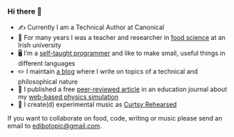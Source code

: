 ### Hi there 👋

- ✍️ Currently I am a Technical Author at Canonical
- 🧪 For many years I was a teacher and researcher in [food science](https://scholar.google.com/citations?user=aw1EnaIAAAAJ&hl=en) at an Irish
university
- 🖥️ I’m a [self-taught programmer](https://github.com/edibotopic?tab=repositories) and like to make small, useful things in different languages
- ✏️  I maintain [a blog](https://edibotopic.com) where I write on topics of a technical and philosophical nature
- 📜 I published a free [peer-reviewed article](https://pubs.acs.org/doi/10.1021/acs.jchemed.2c01201) in an education journal about
my [web-based physics simulation](https://github.com/edibotopic/stokes-law)
- 🎹 I create(d) experimental music as [Curtsy Rehearsed](https://curtsyrehearsed.bandcamp.com/)

If you want to collaborate on food, code, writing or music please send an email to [edibotopic@gmail.com](mailto:edibotopic@gmail.com).
